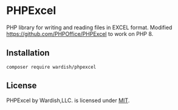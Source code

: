 # PHPExcel

PHP library for writing and reading files in EXCEL format. Modified https://github.com/PHPOffice/PHPExcel to work on PHP 8.

## Installation

```
composer require wardish/phpexcel
```

## License

PHPExcel by Wardish,LLC. is licensed under [MIT](https://github.com/DisWEBru/phpexcel/blob/master/license.md).

